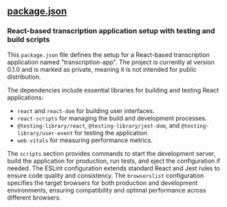 ## [package.json](package.json)

### React-based transcription application setup with testing and build scripts

This `package.json` file defines the setup for a React-based transcription application named "transcription-app". The project is currently at version 0.1.0 and is marked as private, meaning it is not intended for public distribution.

The dependencies include essential libraries for building and testing React applications:
- `react` and `react-dom` for building user interfaces.
- `react-scripts` for managing the build and development processes.
- `@testing-library/react`, `@testing-library/jest-dom`, and `@testing-library/user-event` for testing the application.
- `web-vitals` for measuring performance metrics.

The `scripts` section provides commands to start the development server, build the application for production, run tests, and eject the configuration if needed. The ESLint configuration extends standard React and Jest rules to ensure code quality and consistency. The `browserslist` configuration specifies the target browsers for both production and development environments, ensuring compatibility and optimal performance across different browsers.

